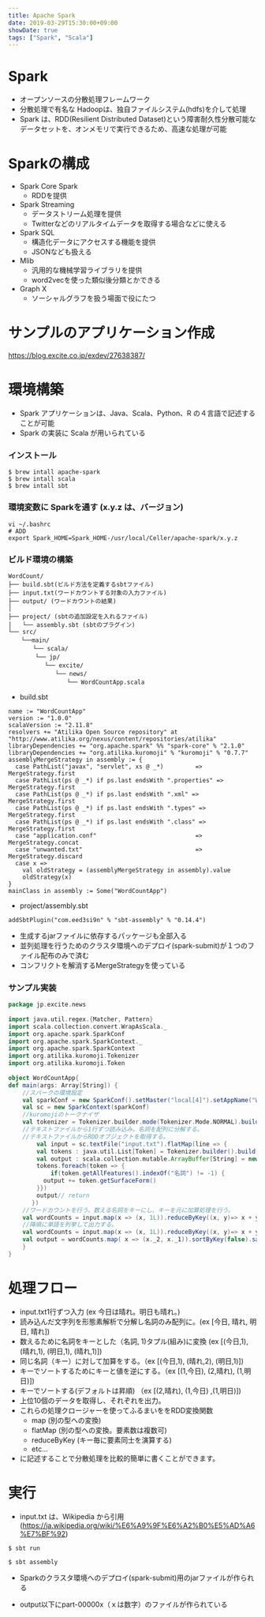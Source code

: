 ```yaml
---
title: Apache Spark
date: 2019-03-29T15:30:00+09:00
showDate: true
tags: ["Spark", "Scala"]
---
```


# Spark
- オープンソースの分散処理フレームワーク
- 分散処理で有名な Hadoopは、独自ファイルシステム(hdfs)を介して処理
- Spark は、RDD(Resilient Distributed Dataset)という障害耐久性分散可能なデータセットを、オンメモリで実行できるため、高速な処理が可能

# Sparkの構成
- Spark Core Spark
  - RDDを提供
- Spark Streaming
  - データストリーム処理を提供
  - Twitterなどのリアルタイムデータを取得する場合などに使える
- Spark SQL
  - 構造化データにアクセスする機能を提供
  - JSONなども扱える
- Mlib
  - 汎用的な機械学習ライブラリを提供
  - word2vecを使った類似後分類とかできる
- Graph X
  - ソーシャルグラフを扱う場面で役にたつ

# サンプルのアプリケーション作成
https://blog.excite.co.jp/exdev/27638387/

# 環境構築
- Spark アプリケーションは、Java、Scala、Python、R の４言語で記述することが可能
- Spark の実装に Scala が用いられている

### インストール  
```
$ brew intall apache-spark
$ brew intall scala
$ brew intall sbt
```

### 環境変数に Sparkを通す (x.y.z は、バージョン)  
```
vi ~/.bashrc
# ADD
export Spark_HOME=Spark_HOME-/usr/local/Celler/apache-spark/x.y.z
```

### ビルド環境の構築
```
WordCount/
├── build.sbt(ビルド方法を定義するsbtファイル)
├── input.txt(ワードカウントする対象の入力ファイル)
├── output/ (ワードカウントの結果)
│
├── project/ (sbtの追加設定を入れるファイル)
│   └── assembly.sbt (sbtのプラグイン)
└── src/
 　 └──main/
 　　 　└── scala/
　　　 　└── jp/
 　　　　　 └── excite/
　　　　　　　　└── news/
　　　　　　　　　　└── WordCountApp.scala
```

- build.sbt
```
name := "WordCountApp"
version := "1.0.0"
scalaVersion := "2.11.8"
resolvers += "Atilika Open Source repository" at "http://www.atilika.org/nexus/content/repositories/atilika"
libraryDependencies += "org.apache.spark" %% "spark-core" % "2.1.0"
libraryDependencies += "org.atilika.kuromoji" % "kuromoji" % "0.7.7"
assemblyMergeStrategy in assembly := {
  case PathList("javax", "servlet", xs @ _*)         => MergeStrategy.first
  case PathList(ps @ _*) if ps.last endsWith ".properties" => MergeStrategy.first
  case PathList(ps @ _*) if ps.last endsWith ".xml" => MergeStrategy.first
  case PathList(ps @ _*) if ps.last endsWith ".types" => MergeStrategy.first
  case PathList(ps @ _*) if ps.last endsWith ".class" => MergeStrategy.first
  case "application.conf"                            => MergeStrategy.concat
  case "unwanted.txt"                                => MergeStrategy.discard
  case x =>
    val oldStrategy = (assemblyMergeStrategy in assembly).value
    oldStrategy(x)
}
mainClass in assembly := Some("WordCountApp")
```

- project/assembly.sbt
```
addSbtPlugin("com.eed3si9n" % "sbt-assembly" % "0.14.4")
```
  - 生成するjarファイルに依存するパッケージも全部入る
  - 並列処理を行うためのクラスタ環境へのデプロイ(spark-submit)が１つのファイル配布のみで済む
  - コンフリクトを解消するMergeStrategyを使っている

### サンプル実装
```Scala
package jp.excite.news
 
import java.util.regex.{Matcher, Pattern}
import scala.collection.convert.WrapAsScala._
import org.apache.spark.SparkConf
import org.apache.spark.SparkContext._
import org.apache.spark.SparkContext
import org.atilika.kuromoji.Tokenizer
import org.atilika.kuromoji.Token
 
object WordCountApp{
def main(args: Array[String]) {
    //スパークの環境設定
    val sparkConf = new SparkConf().setMaster("local[4]").setAppName("WordCount App")
    val sc = new SparkContext(sparkConf)
    //kuromojiのトークナイザ
    val tokenizer = Tokenizer.builder.mode(Tokenizer.Mode.NORMAL).build()
    //テキストファイルから1行ずつ読み込み。名詞を配列に分解する。
    //テキストファイルからRDDオブジェクトを取得する。
        val input = sc.textFile("input.txt").flatMap(line => {
        val tokens : java.util.List[Token] = Tokenizer.builder().build().tokenize(line)
        val output : scala.collection.mutable.ArrayBuffer[String] = new collection.mutable.ArrayBuffer[String]()
        tokens.foreach(token => {
            if(token.getAllFeatures().indexOf("名詞") != -1) {
　　　　　　output += token.getSurfaceForm()
        }})
        output// return
　　　　})
    //ワードカウントを行う。数える名詞をキーにし、キーを元に加算処理を行う。
    val wordCounts = input.map(x => (x, 1L)).reduceByKey((x, y)=> x + y)
    //降順に単語を列挙して出力する。
    val wordCounts = input.map(x => (x, 1L)).reduceByKey((x, y)=> x + y)
    val output = wordCounts.map( x => (x._2, x._1)).sortByKey(false).saveAsTextFile("ouput")
    }
}
```

# 処理フロー
- input.txt1行ずつ入力 (ex 今日は晴れ。明日も晴れ。)
- 読み込んだ文字列を形態素解析で分解し名詞のみ配列に。(ex [今日, 晴れ, 明日, 晴れ])
- 数えるために名詞をキーとした（名詞, 1)タプル(組み)に変換 (ex [(今日,1), (晴れ,1), (明日,1), (晴れ,1)])
- 同じ名詞（キー）に対して加算をする。（ex [(今日,1), (晴れ,2), (明日,1)])
- キーでソートするためにキーと値を逆にする。（ex [(1,今日), (2,晴れ), (1,明日)])
- キーでソートする(デフォルトは昇順) （ex [(2,晴れ), (1,今日) ,(1,明日)])
- 上位10個のデータを取得し、それぞれを出力。
- これらの処理クロージャーを使ってふるまいををRDD変換関数
  - map (別の型への変換)
  - flatMap (別の型への変換。要素数は複数可)
  - reduceByKey (キー毎に要素同士を演算する)
  - etc…
- に記述することで分散処理を比較的簡単に書くことができます。

# 実行
- input.txt は、Wikipedia から引用 (https://ja.wikipedia.org/wiki/%E6%A9%9F%E6%A2%B0%E5%AD%A6%E7%BF%92)

```
$ sbt run
```
```
$ sbt assembly
```
- Sparkのクラスタ環境へのデプロイ(spark-submit)用のjarファイルが作られる

- output以下にpart-00000x（ｘは数字）のファイルが作られている
